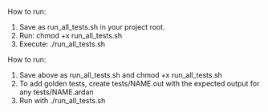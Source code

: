 How to run:
1. Save as run_all_tests.sh in your project root.
2. Run: chmod +x run_all_tests.sh
3. Execute: ./run_all_tests.sh

How to run:
1. Save above as run_all_tests.sh and chmod +x run_all_tests.sh
2. To add golden tests, create tests/NAME.out with the expected output for any tests/NAME.ardan
3. Run with ./run_all_tests.sh
